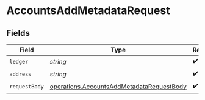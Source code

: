 # AccountsAddMetadataRequest


## Fields

| Field                                                                                                  | Type                                                                                                   | Required                                                                                               | Description                                                                                            |
| ------------------------------------------------------------------------------------------------------ | ------------------------------------------------------------------------------------------------------ | ------------------------------------------------------------------------------------------------------ | ------------------------------------------------------------------------------------------------------ |
| `ledger`                                                                                               | *string*                                                                                               | :heavy_check_mark:                                                                                     | N/A                                                                                                    |
| `address`                                                                                              | *string*                                                                                               | :heavy_check_mark:                                                                                     | N/A                                                                                                    |
| `requestBody`                                                                                          | [operations.AccountsAddMetadataRequestBody](../../models/operations/accountsaddmetadatarequestbody.md) | :heavy_check_mark:                                                                                     | N/A                                                                                                    |